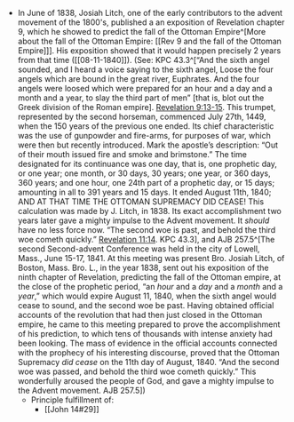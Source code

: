- In June of 1838, Josiah Litch, one of the early contributors to the advent movement of the 1800's, published a an exposition of Revelation chapter 9, which he showed to predict the fall of the Ottoman Empire^[More about the fall of the Ottoman Empire: [[Rev 9 and the fall of the Ottoman Empire]]]. His exposition showed that it would happen precisely 2 years from that time ([[08-11-1840]]). (See: KPC 43.3^[“And the sixth angel sounded, and I heard a voice saying to the sixth angel, Loose the four angels which are bound in the great river, Euphrates. And the four angels were loosed which were prepared for an hour and a day and a month and a year, to slay the third part of men” [that is, blot out the Greek division of the Roman empire]. [Revelation 9:13-15](1965.62951). This trumpet, represented by the second horseman, commenced July 27th, 1449, when the 150 years of the previous one ended. Its chief characteristic was the use of gunpowder and fire-arms, for purposes of war, which were then but recently introduced. Mark the apostle’s description: “Out of their mouth issued fire and smoke and brimstone.” The time designated for its continuance was one day, that is, one prophetic day, or one year; one month, or 30 days, 30 years; one year, or 360 days, 360 years; and one hour, one 24th part of a prophetic day, or 15 days; amounting in all to 391 years and 15 days. It ended August 11th, 1840; AND AT THAT TIME THE OTTOMAN SUPREMACY DID CEASE! This calculation was made by J. Litch, in 1838. Its exact accomplishment two years later gave a mighty impulse to the Advent movement. It _should_ have no less force now. “The second woe is past, and behold the third woe cometh quickly.” [Revelation 11:14](1965.63019). KPC 43.3], and AJB 257.5^[The second Second-advent Conference was held in the city of Lowell, Mass., June 15-17, 1841. At this meeting was present Bro. Josiah Litch, of Boston, Mass. Bro. L., in the year 1838, sent out his exposition of the ninth chapter of Revelation, predicting the fall of the Ottoman empire, at the close of the prophetic period, “an _hour_ and a _day_ and a _month_ and a _year_,” which would expire August 11, 1840, when the sixth angel would cease to sound, and the second woe be past. Having obtained official accounts of the revolution that had then just closed in the Ottoman empire, he came to this meeting prepared to prove the accomplishment of his prediction, to which tens of thousands with intense anxiety had been looking. The mass of evidence in the official accounts connected with the prophecy of his interesting discourse, proved that the Ottoman Supremacy _did cease_ on the 11th day of August, 1840. “And the second woe was passed, and behold the third woe cometh quickly.” This wonderfully aroused the people of God, and gave a mighty impulse to the Advent movement. AJB 257.5])
	- Principle fulfillment of:
		- [[John 14#29]]